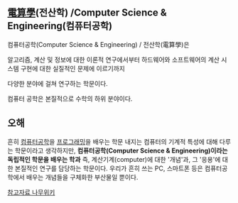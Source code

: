 ## [電](https://namu.wiki/w/電)[算](https://namu.wiki/w/算)[學](https://namu.wiki/w/學)(전산학) /Computer Science & Engineering(컴퓨터공학)

컴퓨터공학(Computer Science & Engineering) / 전산학(電算學)은 

알고리즘, 계산 및 정보에 대한 이론적 연구에서부터 하드웨어와 소프트웨어의 계산 시스템 구현에 대한 실질적인 문제에 이르기까지 

다양한 분야에 걸쳐 연구하는 학문이다.



컴퓨터 공학은 본질적으로 수학의 하위 분야이다. 



## 오해

흔히 [컴퓨터공학](https://namu.wiki/w/컴퓨터공학)을 [프로그래밍](https://namu.wiki/w/프로그래밍)을 배우는 학문 내지는 컴퓨터의 기계적 특성에 대해 다루는 학문이라고 생각하지만, **컴퓨터공학(Computer Science & Engineering)이라는 독립적인 학문을 배우는 학과** 즉, 계산기계(computer)에 대한 '개념'과, 그 '응용'에 대한 본질적인 연구를 담당하는 학문이다. 우리가 흔히 쓰는 PC, 스마트폰 등은 컴퓨터공학에서 배우는 개념들을 구체화한 부산물일 뿐이다.



[참고자료 나무위키](https://namu.wiki/w/%EC%BB%B4%ED%93%A8%ED%84%B0%EA%B3%B5%ED%95%99)